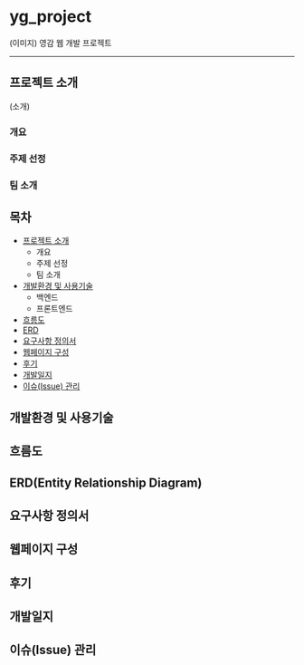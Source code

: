 # yg_project
(이미지)
영감 웹 개발 프로젝트
***

## 프로젝트 소개 <a id="#list1">
(소개)
### 개요
### 주제 선정
### 팀 소개

## 목차
* [프로젝트 소개](#list1)
  - 개요
  - 주제 선정
  - 팀 소개
* [개발환경 및 사용기술](#list2)
  - 백엔드
  - 프론트엔드
* [흐름도](#list3)
* [ERD](#list4)
* [요구사항 정의서](#list5)
* [웹페이지 구성](#list6)
* [후기](#list7)
* [개발일지](#list8)
* [이슈(Issue) 관리](#list9)



## 개발환경 및 사용기술 <a id="#list2">

## 흐름도 <a id="#list3">

## ERD(Entity Relationship Diagram) <a id="#list4">

## 요구사항 정의서 <a id="#list5">

## 웹페이지 구성 <a id="#list6">

## 후기 <a id="#list7">

## 개발일지 <a id="#list8">

## 이슈(Issue) 관리 <a id="#list9">


